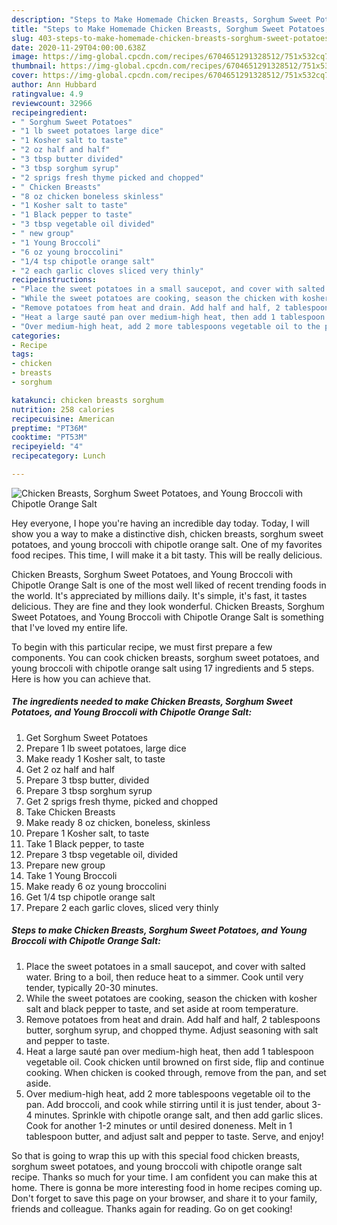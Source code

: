 ```yaml
---
description: "Steps to Make Homemade Chicken Breasts, Sorghum Sweet Potatoes, and Young Broccoli with Chipotle Orange Salt"
title: "Steps to Make Homemade Chicken Breasts, Sorghum Sweet Potatoes, and Young Broccoli with Chipotle Orange Salt"
slug: 403-steps-to-make-homemade-chicken-breasts-sorghum-sweet-potatoes-and-young-broccoli-with-chipotle-orange-salt
date: 2020-11-29T04:00:00.638Z
image: https://img-global.cpcdn.com/recipes/6704651291328512/751x532cq70/chicken-breasts-sorghum-sweet-potatoes-and-young-broccoli-with-chipotle-orange-salt-recipe-main-photo.jpg
thumbnail: https://img-global.cpcdn.com/recipes/6704651291328512/751x532cq70/chicken-breasts-sorghum-sweet-potatoes-and-young-broccoli-with-chipotle-orange-salt-recipe-main-photo.jpg
cover: https://img-global.cpcdn.com/recipes/6704651291328512/751x532cq70/chicken-breasts-sorghum-sweet-potatoes-and-young-broccoli-with-chipotle-orange-salt-recipe-main-photo.jpg
author: Ann Hubbard
ratingvalue: 4.9
reviewcount: 32966
recipeingredient:
- " Sorghum Sweet Potatoes"
- "1 lb sweet potatoes large dice"
- "1 Kosher salt to taste"
- "2 oz half and half"
- "3 tbsp butter divided"
- "3 tbsp sorghum syrup"
- "2 sprigs fresh thyme picked and chopped"
- " Chicken Breasts"
- "8 oz chicken boneless skinless"
- "1 Kosher salt to taste"
- "1 Black pepper to taste"
- "3 tbsp vegetable oil divided"
- " new group"
- "1 Young Broccoli"
- "6 oz young broccolini"
- "1/4 tsp chipotle orange salt"
- "2 each garlic cloves sliced very thinly"
recipeinstructions:
- "Place the sweet potatoes in a small saucepot, and cover with salted water. Bring to a boil, then reduce heat to a simmer. Cook until very tender, typically 20-30 minutes."
- "While the sweet potatoes are cooking, season the chicken with kosher salt and black pepper to taste, and set aside at room temperature."
- "Remove potatoes from heat and drain. Add half and half, 2 tablespoons butter, sorghum syrup, and chopped thyme. Adjust seasoning with salt and pepper to taste."
- "Heat a large sauté pan over medium-high heat, then add 1 tablespoon vegetable oil. Cook chicken until browned on first side, flip and continue cooking. When chicken is cooked through, remove from the pan, and set aside."
- "Over medium-high heat, add 2 more tablespoons vegetable oil to the pan. Add broccoli, and cook while stirring until it is just tender, about 3-4 minutes. Sprinkle with chipotle orange salt, and then add garlic slices. Cook for another 1-2 minutes or until desired doneness. Melt in 1 tablespoon butter, and adjust salt and pepper to taste. Serve, and enjoy!"
categories:
- Recipe
tags:
- chicken
- breasts
- sorghum

katakunci: chicken breasts sorghum 
nutrition: 258 calories
recipecuisine: American
preptime: "PT36M"
cooktime: "PT53M"
recipeyield: "4"
recipecategory: Lunch

---
```



![Chicken Breasts, Sorghum Sweet Potatoes, and Young Broccoli with Chipotle Orange Salt](https://img-global.cpcdn.com/recipes/6704651291328512/751x532cq70/chicken-breasts-sorghum-sweet-potatoes-and-young-broccoli-with-chipotle-orange-salt-recipe-main-photo.jpg)

Hey everyone, I hope you're having an incredible day today. Today, I will show you a way to make a distinctive dish, chicken breasts, sorghum sweet potatoes, and young broccoli with chipotle orange salt. One of my favorites food recipes. This time, I will make it a bit tasty. This will be really delicious.



Chicken Breasts, Sorghum Sweet Potatoes, and Young Broccoli with Chipotle Orange Salt is one of the most well liked of recent trending foods in the world. It's appreciated by millions daily. It's simple, it's fast, it tastes delicious. They are fine and they look wonderful. Chicken Breasts, Sorghum Sweet Potatoes, and Young Broccoli with Chipotle Orange Salt is something that I've loved my entire life.


To begin with this particular recipe, we must first prepare a few components. You can cook chicken breasts, sorghum sweet potatoes, and young broccoli with chipotle orange salt using 17 ingredients and 5 steps. Here is how you can achieve that.

<!--inarticleads1-->

##### The ingredients needed to make Chicken Breasts, Sorghum Sweet Potatoes, and Young Broccoli with Chipotle Orange Salt:

1. Get  Sorghum Sweet Potatoes
1. Prepare 1 lb sweet potatoes, large dice
1. Make ready 1 Kosher salt, to taste
1. Get 2 oz half and half
1. Prepare 3 tbsp butter, divided
1. Prepare 3 tbsp sorghum syrup
1. Get 2 sprigs fresh thyme, picked and chopped
1. Take  Chicken Breasts
1. Make ready 8 oz chicken, boneless, skinless
1. Prepare 1 Kosher salt, to taste
1. Take 1 Black pepper, to taste
1. Prepare 3 tbsp vegetable oil, divided
1. Prepare  new group
1. Take 1 Young Broccoli
1. Make ready 6 oz young broccolini
1. Get 1/4 tsp chipotle orange salt
1. Prepare 2 each garlic cloves, sliced very thinly




<!--inarticleads2-->

##### Steps to make Chicken Breasts, Sorghum Sweet Potatoes, and Young Broccoli with Chipotle Orange Salt:

1. Place the sweet potatoes in a small saucepot, and cover with salted water. Bring to a boil, then reduce heat to a simmer. Cook until very tender, typically 20-30 minutes.
1. While the sweet potatoes are cooking, season the chicken with kosher salt and black pepper to taste, and set aside at room temperature.
1. Remove potatoes from heat and drain. Add half and half, 2 tablespoons butter, sorghum syrup, and chopped thyme. Adjust seasoning with salt and pepper to taste.
1. Heat a large sauté pan over medium-high heat, then add 1 tablespoon vegetable oil. Cook chicken until browned on first side, flip and continue cooking. When chicken is cooked through, remove from the pan, and set aside.
1. Over medium-high heat, add 2 more tablespoons vegetable oil to the pan. Add broccoli, and cook while stirring until it is just tender, about 3-4 minutes. Sprinkle with chipotle orange salt, and then add garlic slices. Cook for another 1-2 minutes or until desired doneness. Melt in 1 tablespoon butter, and adjust salt and pepper to taste. Serve, and enjoy!




So that is going to wrap this up with this special food chicken breasts, sorghum sweet potatoes, and young broccoli with chipotle orange salt recipe. Thanks so much for your time. I am confident you can make this at home. There is gonna be more interesting food in home recipes coming up. Don't forget to save this page on your browser, and share it to your family, friends and colleague. Thanks again for reading. Go on get cooking!
